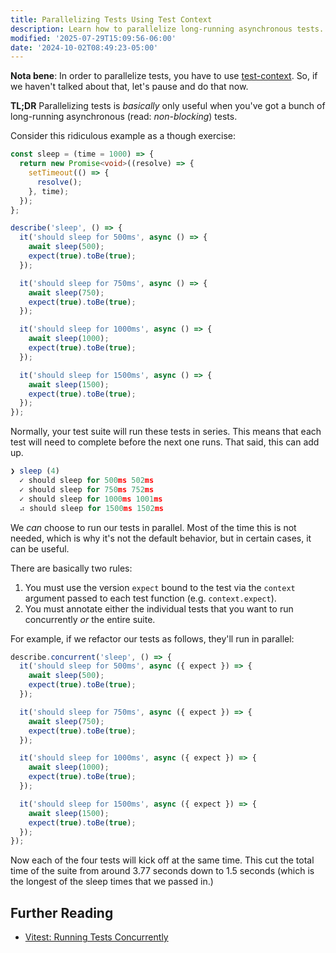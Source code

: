 ```yaml
---
title: Parallelizing Tests Using Test Context
description: Learn how to parallelize long-running asynchronous tests.
modified: '2025-07-29T15:09:56-06:00'
date: '2024-10-02T08:49:23-05:00'
---
```


**Nota bene**: In order to parallelize tests, you have to use [test-context](test-context.md). So, if we haven't talked about that, let's pause and do that now.

**TL;DR** Parallelizing tests is _basically_ only useful when you've got a bunch of long-running asynchronous (read: _non-blocking_) tests.

Consider this ridiculous example as a though exercise:

```ts
const sleep = (time = 1000) => {
  return new Promise<void>((resolve) => {
    setTimeout(() => {
      resolve();
    }, time);
  });
};

describe('sleep', () => {
  it('should sleep for 500ms', async () => {
    await sleep(500);
    expect(true).toBe(true);
  });

  it('should sleep for 750ms', async () => {
    await sleep(750);
    expect(true).toBe(true);
  });

  it('should sleep for 1000ms', async () => {
    await sleep(1000);
    expect(true).toBe(true);
  });

  it('should sleep for 1500ms', async () => {
    await sleep(1500);
    expect(true).toBe(true);
  });
});
```

Normally, your test suite will run these tests in series. This means that each test will need to complete before the next one runs. That said, this can add up.

```ts
❯ sleep (4)
  ✓ should sleep for 500ms 502ms
  ✓ should sleep for 750ms 752ms
  ✓ should sleep for 1000ms 1001ms
  ⠴ should sleep for 1500ms 1502ms
```

We _can_ choose to run our tests in parallel. Most of the time this is not needed, which is why it's not the default behavior, but in certain cases, it can be useful.

There are basically two rules:

1. You must use the version `expect` bound to the test via the `context` argument passed to each test function (e.g. `context.expect`).
2. You must annotate either the individual tests that you want to run concurrently _or_ the entire suite.

For example, if we refactor our tests as follows, they'll run in parallel:

```ts
describe.concurrent('sleep', () => {
  it('should sleep for 500ms', async ({ expect }) => {
    await sleep(500);
    expect(true).toBe(true);
  });

  it('should sleep for 750ms', async ({ expect }) => {
    await sleep(750);
    expect(true).toBe(true);
  });

  it('should sleep for 1000ms', async ({ expect }) => {
    await sleep(1000);
    expect(true).toBe(true);
  });

  it('should sleep for 1500ms', async ({ expect }) => {
    await sleep(1500);
    expect(true).toBe(true);
  });
});
```

Now each of the four tests will kick off at the same time. This cut the total time of the suite from around 3.77 seconds down to 1.5 seconds (which is the longest of the sleep times that we passed in.)

## Further Reading

- [Vitest: Running Tests Concurrently](https://vitest.dev/guide/features.html#running-tests-concurrently)
